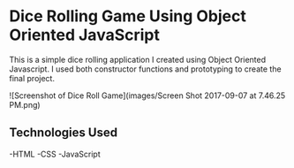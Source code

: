 # Dice Rolling Game Using Object Oriented JavaScript
This is a simple dice rolling application I created using Object Oriented Javascript. I used both constructor functions and prototyping to create the final project.

![Screenshot of Dice Roll Game](images/Screen Shot 2017-09-07 at 7.46.25 PM.png)

## Technologies Used
-HTML
-CSS
-JavaScript
